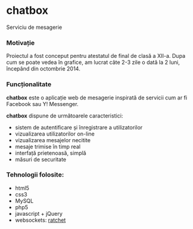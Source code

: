chatbox
=======
Serviciu de mesagerie

### Motivație

Proiectul a fost conceput pentru atestatul de final de clasă a XII-a. Dupa cum 
se poate vedea în grafice, am lucrat câte 2-3 zile o dată la 2 luni, 
începând din octombrie 2014.

### Funcționalitate

**chatbox** este o aplicație web de mesagerie inspirată de servicii cum 
ar fi Facebook sau Y! Messenger.

**chatbox** dispune de următoarele caracteristici:
- sistem de autentificare și înregistrare a utilizatorilor
- vizualizarea utilizatorilor on-line
- vizualizarea mesajelor necitite 
- mesaje trimise în timp real
- interfață prietenoasă, simplă
- măsuri de securitate

### Tehnologii folosite:
* html5
* css3
* MySQL
* php5  
* javascript + jQuery
* websockets: [ratchet](http://socketo.me/)
